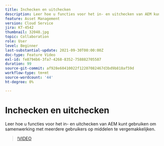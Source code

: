 ```yaml
---
title: Inchecken en uitchecken
description: Leer hoe u functies voor het in- en uitchecken van AEM kunt gebruiken om samenwerking met meerdere gebruikers op middelen te vergemakkelijken.
feature: Asset Management
version: Cloud Service
jira: KT-4542
thumbnail: 32048.jpg
topic: Collaboration
role: User
level: Beginner
last-substantial-update: 2021-09-30T00:00:00Z
doc-type: Feature Video
exl-id: fe8794b6-3fa7-4268-8352-758882705587
duration: 99
source-git-commit: af928e60410022f12207082467d3bd9b818af59d
workflow-type: tm+mt
source-wordcount: '44'
ht-degree: 0%

---
```


# Inchecken en uitchecken

Leer hoe u functies voor het in- en uitchecken van AEM kunt gebruiken om samenwerking met meerdere gebruikers op middelen te vergemakkelijken.

>[!VIDEO](https://video.tv.adobe.com/v/32048?quality=12&learn=on)
